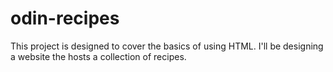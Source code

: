 # odin-recipes
This project is designed to cover the basics of using HTML. I'll be designing a website the hosts a collection of recipes.